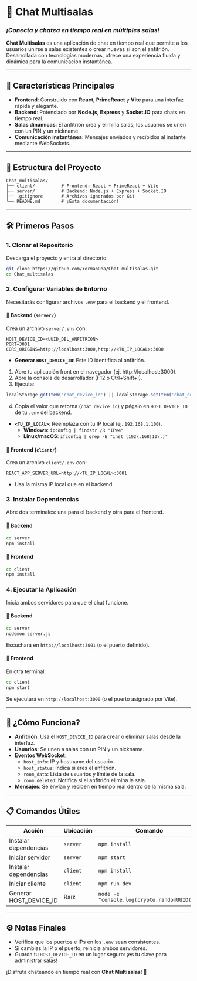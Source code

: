 # 💬 **Chat Multisalas**  
### *¡Conecta y chatea en tiempo real en múltiples salas!*  

**Chat Multisalas** es una aplicación de chat en tiempo real que permite a los usuarios unirse a salas existentes o crear nuevas si son el anfitrión. Desarrollada con tecnologías modernas, ofrece una experiencia fluida y dinámica para la comunicación instantánea.  

---

## 🚀 **Características Principales**  
- **Frontend**: Construido con **React**, **PrimeReact** y **Vite** para una interfaz rápida y elegante.  
- **Backend**: Potenciado por **Node.js**, **Express** y **Socket.IO** para chats en tiempo real.  
- **Salas dinámicas**: El anfitrión crea y elimina salas; los usuarios se unen con un PIN y un nickname.  
- **Comunicación instantánea**: Mensajes enviados y recibidos al instante mediante WebSockets.  

---

## 📂 **Estructura del Proyecto**  
```plaintext  
Chat_multisalas/  
├── client/          # Frontend: React + PrimeReact + Vite  
├── server/          # Backend: Node.js + Express + Socket.IO  
├── .gitignore       # Archivos ignorados por Git  
└── README.md        # ¡Esta documentación!  
```  

---

## 🛠️ **Primeros Pasos**  

### 1. **Clonar el Repositorio**  
Descarga el proyecto y entra al directorio:  
```bash  
git clone https://github.com/YormanOna/Chat_multisalas.git  
cd Chat_multisalas  
```  

### 2. **Configurar Variables de Entorno**  
Necesitarás configurar archivos `.env` para el backend y el frontend.  

#### 🔹 **Backend (`server/`)**  
Crea un archivo `server/.env` con:  
```dotenv  
HOST_DEVICE_ID=<UUID_DEL_ANFITRIÓN>  
PORT=3001  
CORS_ORIGINS=http://localhost:3000,http://<TU_IP_LOCAL>:3000  
```  
- **Generar `HOST_DEVICE_ID`**: Este ID identifica al anfitrión. 
1. Abre tu aplicación front en el navegador (ej. http://localhost:3000).
2. Abre la consola de desarrollador (F12 o Ctrl+Shift+I).
3. Ejecuta:

```js
localStorage.getItem('chat_device_id') || localStorage.setItem('chat_device_id', crypto.randomUUID()) || localStorage.getItem('chat_device_id');
```

4. Copia el valor que retorna (`chat_device_id`) y pégalo en `HOST_DEVICE_ID` de tu `.env` del backend.  

- **`<TU_IP_LOCAL>`**: Reemplaza con tu IP local (ej. `192.168.1.100`).  
  - **Windows**: `ipconfig | findstr /R "IPv4"`  
  - **Linux/macOS**: `ifconfig | grep -E "inet (192\.168|10\.)"`  

#### 🔹 **Frontend (`client/`)**  
Crea un archivo `client/.env` con:  
```dotenv  
REACT_APP_SERVER_URL=http://<TU_IP_LOCAL>:3001  
```  
- Usa la misma IP local que en el backend.  

### 3. **Instalar Dependencias**  
Abre dos terminales: una para el backend y otra para el frontend.  

#### 🔹 **Backend**  
```bash  
cd server  
npm install  
```  

#### 🔹 **Frontend**  
```bash  
cd client  
npm install  
```  

### 4. **Ejecutar la Aplicación**  
Inicia ambos servidores para que el chat funcione.  

#### 🔹 **Backend**  
```bash  
cd server  
nodemon server.js  
```  
Escuchará en `http://localhost:3001` (o el puerto definido).  

#### 🔹 **Frontend**  
En otra terminal:  
```bash  
cd client  
npm start  
```  
Se ejecutará en `http://localhost:3000` (o el puerto asignado por Vite).  

---

## 🔄 **¿Cómo Funciona?**  
- **Anfitrión**: Usa el `HOST_DEVICE_ID` para crear o eliminar salas desde la interfaz.  
- **Usuarios**: Se unen a salas con un PIN y un nickname.  
- **Eventos WebSocket**:  
  - `host_info`: IP y hostname del usuario.  
  - `host_status`: Indica si eres el anfitrión.  
  - `room_data`: Lista de usuarios y límite de la sala.  
  - `room_deleted`: Notifica si el anfitrión elimina la sala.  
- **Mensajes**: Se envían y reciben en tiempo real dentro de la misma sala.  

---

## 📋 **Comandos Útiles**  
| **Acción**            | **Ubicación** | **Comando**                          |  
|-----------------------|---------------|--------------------------------------|  
| Instalar dependencias | `server`      | `npm install`                        |  
| Iniciar servidor      | `server`      | `npm start`                          |  
| Instalar dependencias | `client`      | `npm install`                        |  
| Iniciar cliente       | `client`      | `npm run dev`                        |  
| Generar HOST_DEVICE_ID| Raíz          | `node -e "console.log(crypto.randomUUID())"` |  

---

## ⚙️ **Notas Finales**  
- Verifica que los puertos e IPs en los `.env` sean consistentes.  
- Si cambias la IP o el puerto, reinicia ambos servidores.  
- Guarda tu `HOST_DEVICE_ID` en un lugar seguro: ¡es tu clave para administrar salas!  

¡Disfruta chateando en tiempo real con **Chat Multisalas**! 🎉
